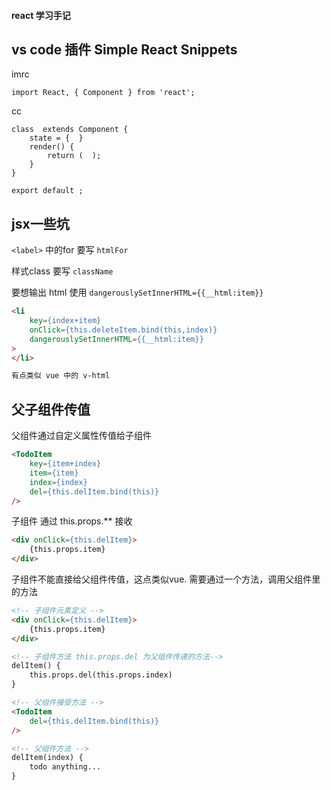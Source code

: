 #### react 学习手记

## vs code 插件 Simple React Snippets
imrc
```
import React, { Component } from 'react';
```

cc
```
class  extends Component {
    state = {  }
    render() { 
        return (  );
    }
}
 
export default ;
```

## jsx一些坑
`<label>` 中的for 要写 `htmlFor`

样式class 要写 `className`

要想输出 html 使用 `dangerouslySetInnerHTML={{__html:item}}` 

``` html
<li 
    key={index+item}
    onClick={this.deleteItem.bind(this,index)}
    dangerouslySetInnerHTML={{__html:item}}
>
</li>

有点类似 vue 中的 v-html
```

## 父子组件传值

父组件通过自定义属性传值给子组件 

```html
<TodoItem 
    key={item+index}
    item={item}
    index={index}
    del={this.delItem.bind(this)}
/>
```

子组件 通过 this.props.** 接收

```html
<div onClick={this.delItem}>
    {this.props.item}
</div>
```

子组件不能直接给父组件传值，这点类似vue. 需要通过一个方法，调用父组件里的方法

```html
<!-- 子组件元素定义 -->
<div onClick={this.delItem}>
    {this.props.item}
</div>

<!-- 子组件方法 this.props.del 为父组件传递的方法-->
delItem() {
    this.props.del(this.props.index) 
}

<!-- 父组件接受方法 -->
<TodoItem 
    del={this.delItem.bind(this)}
/>

<!-- 父组件方法 -->
delItem(index) {
    todo anything...
}
```
